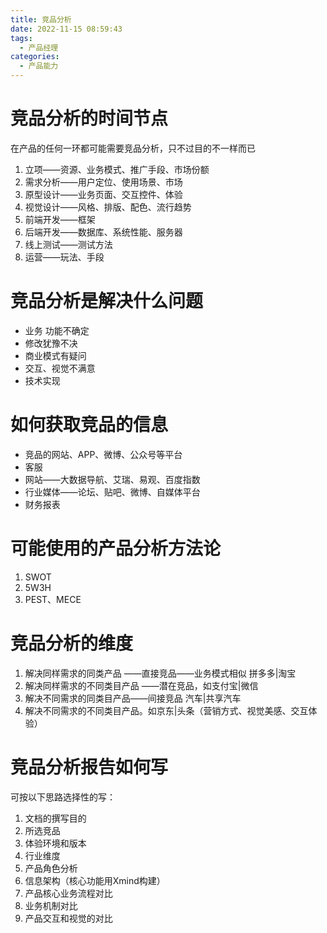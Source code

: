 ```yaml
---
title: 竞品分析
date: 2022-11-15 08:59:43
tags:
  - 产品经理
categories:
  - 产品能力
---
```


# 竞品分析的时间节点

在产品的任何一环都可能需要竞品分析，只不过目的不一样而已
1. 立项——资源、业务模式、推广手段、市场份额
2. 需求分析——用户定位、使用场景、市场
3. 原型设计——业务页面、交互控件、体验
4. 视觉设计——风格、排版、配色、流行趋势
5. 前端开发——框架
6. 后端开发——数据库、系统性能、服务器
7. 线上测试——测试方法
8. 运营——玩法、手段

# 竞品分析是解决什么问题

- 业务 功能不确定
- 修改犹豫不决
- 商业模式有疑问
- 交互、视觉不满意
- 技术实现

# 如何获取竞品的信息

- 竞品的网站、APP、微博、公众号等平台
- 客服
- 网站——大数据导航、艾瑞、易观、百度指数
- 行业媒体——论坛、贴吧、微博、自媒体平台
- 财务报表

# 可能使用的产品分析方法论

1. SWOT
2. 5W3H
3. PEST、MECE

# 竞品分析的维度

1. 解决同样需求的同类产品  ——直接竞品——业务模式相似 拼多多|淘宝
2. 解决同样需求的不同类目产品 ——潜在竞品，如支付宝|微信
3. 解决不同需求的同类目产品——间接竞品  汽车|共享汽车
4. 解决不同需求的不同类目产品。如京东|头条（营销方式、视觉美感、交互体验）

# 竞品分析报告如何写

可按以下思路选择性的写：

1. 文档的撰写目的
2. 所选竞品
3. 体验环境和版本
3. 行业维度
4. 产品角色分析
5. 信息架构（核心功能用Xmind构建）
6. 产品核心业务流程对比
7. 业务机制对比
8. 产品交互和视觉的对比